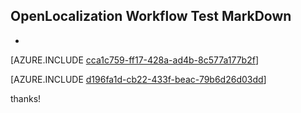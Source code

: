## OpenLocalization Workflow Test MarkDown
* 

[AZURE.INCLUDE [cca1c759-ff17-428a-ad4b-8c577a177b2f](calleeMd1.md)]



[AZURE.INCLUDE [d196fa1d-cb22-433f-beac-79b6d26d03dd](calleeMd2.md)]

 
thanks!